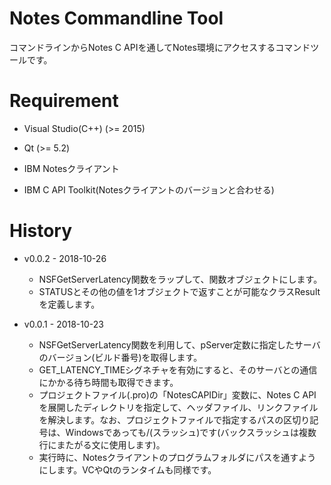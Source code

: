 Notes Commandline Tool
======================

コマンドラインからNotes C APIを通してNotes環境にアクセスするコマンドツールです。

# Requirement

  * Visual Studio(C++) (>= 2015)

  * Qt (>= 5.2)

  * IBM Notesクライアント

  * IBM C API Toolkit(Notesクライアントのバージョンと合わせる)

# History

* v0.0.2 - 2018-10-26

  * NSFGetServerLatency関数をラップして、関数オブジェクトにします。
  * STATUSとその他の値を1オブジェクトで返すことが可能なクラスResultを定義します。

* v0.0.1 - 2018-10-23

  * NSFGetServerLatency関数を利用して、pServer定数に指定したサーバのバージョン(ビルド番号)を取得します。
  * GET_LATENCY_TIMEシグネチャを有効にすると、そのサーバとの通信にかかる待ち時間も取得できます。
  * プロジェクトファイル(.pro)の「NotesCAPIDir」変数に、Notes C APIを展開したディレクトリを指定して、ヘッダファイル、リンクファイルを解決します。なお、プロジェクトファイルで指定するパスの区切り記号は、Windowsであっても/(スラッシュ)です(バックスラッシュは複数行にまたがる文に使用します)。
  * 実行時に、Notesクライアントのプログラムフォルダにパスを通すようにします。VCやQtのランタイムも同様です。
